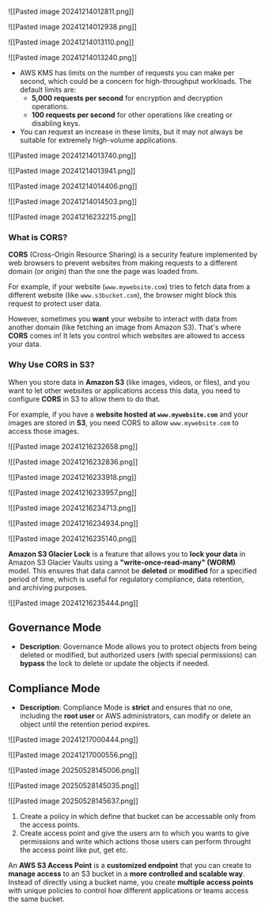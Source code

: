 ![[Pasted image 20241214012811.png]]


![[Pasted image 20241214012938.png]]




![[Pasted image 20241214013110.png]]




![[Pasted image 20241214013240.png]]



- AWS KMS has limits on the number of requests you can make per second, which could be a concern for high-throughput workloads. The default limits are:
    - **5,000 requests per second** for encryption and decryption operations.
    - **100 requests per second** for other operations like creating or disabling keys.
- You can request an increase in these limits, but it may not always be suitable for extremely high-volume applications.




![[Pasted image 20241214013740.png]]



![[Pasted image 20241214013941.png]]



![[Pasted image 20241214014406.png]]



![[Pasted image 20241214014503.png]]



![[Pasted image 20241216232215.png]]




### What is CORS?

**CORS** (Cross-Origin Resource Sharing) is a security feature implemented by web browsers to prevent websites from making requests to a different domain (or origin) than the one the page was loaded from.

For example, if your website (`www.mywebsite.com`) tries to fetch data from a different website (like `www.s3bucket.com`), the browser might block this request to protect user data.

However, sometimes you **want** your website to interact with data from another domain (like fetching an image from Amazon S3). That's where **CORS** comes in! It lets you control which websites are allowed to access your data.

### Why Use CORS in S3?

When you store data in **Amazon S3** (like images, videos, or files), and you want to let other websites or applications access this data, you need to configure **CORS** in S3 to allow them to do that.

For example, if you have a **website hosted at `www.mywebsite.com`** and your images are stored in **S3**, you need CORS to allow `www.mywebsite.com` to access those images.



![[Pasted image 20241216232658.png]]



![[Pasted image 20241216232836.png]]



![[Pasted image 20241216233918.png]]



![[Pasted image 20241216233957.png]]



![[Pasted image 20241216234713.png]]



![[Pasted image 20241216234934.png]]



![[Pasted image 20241216235140.png]]



**Amazon S3 Glacier Lock** is a feature that allows you to **lock your data** in Amazon S3 Glacier Vaults using a **"write-once-read-many" (WORM)** model. This ensures that data cannot be **deleted** or **modified** for a specified period of time, which is useful for regulatory compliance, data retention, and archiving purposes.


![[Pasted image 20241216235444.png]]



## **Governance Mode**

- **Description**: Governance Mode allows you to protect objects from being deleted or modified, but authorized users (with special permissions) can **bypass** the lock to delete or update the objects if needed.


## **Compliance Mode**

- **Description**: Compliance Mode is **strict** and ensures that no one, including the **root user** or AWS administrators, can modify or delete an object until the retention period expires.



![[Pasted image 20241217000444.png]]





![[Pasted image 20241217000556.png]]


![[Pasted image 20250528145006.png]]


![[Pasted image 20250528145035.png]]


 ![[Pasted image 20250528145637.png]]

1. Create a policy in which define that bucket can be accessable only from the access points.
2. Create access point and give the users arn to which you wants to give permissions and write which actions those users can perform throught the access point like put, get etc.

An **AWS S3 Access Point** is a **customized endpoint** that you can create to **manage access** to an S3 bucket in a **more controlled and scalable way**. Instead of directly using a bucket name, you create **multiple access points** with unique policies to control how different applications or teams access the same bucket.